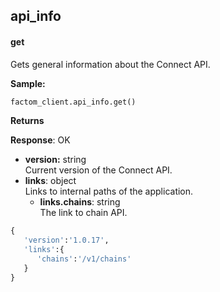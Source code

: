 api_info
-------

#### get

Gets general information about the Connect API.

**Sample:**
```python
factom_client.api_info.get()
```
**Returns**</br>

**Response**: OK
-   **version:** string </br> Current version of the Connect API.
-   **links**: object </br> Links to internal paths of the application.
	-   **links.chains**: string </br> The link to chain API.
```python
{  
   'version':'1.0.17',
   'links':{  
      'chains':'/v1/chains'
   }
}
```

